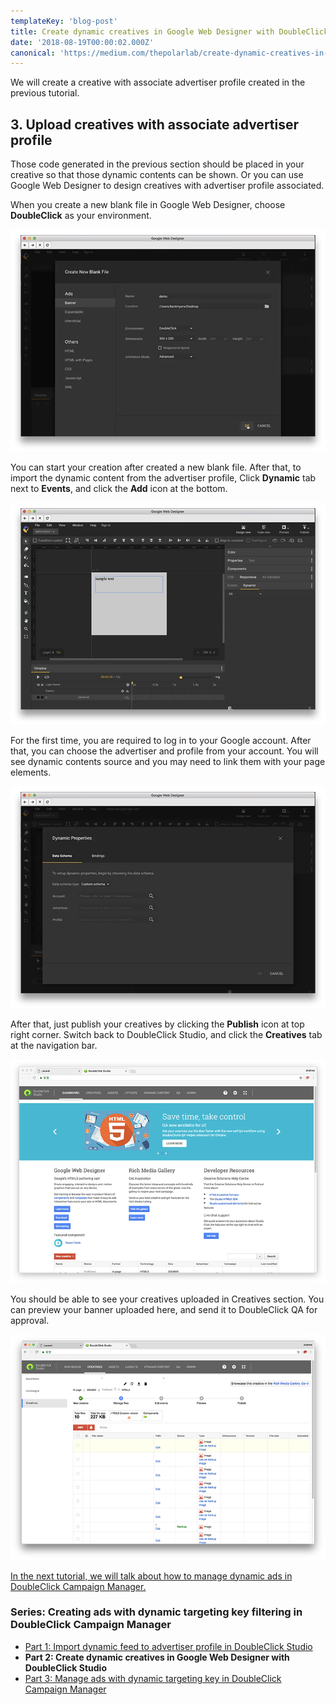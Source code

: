 ```yaml
---
templateKey: 'blog-post'
title: Create dynamic creatives in Google Web Designer with DoubleClick Studio
date: '2018-08-19T00:00:02.000Z'
canonical: 'https://medium.com/thepolarlab/create-dynamic-creatives-in-google-web-designer-with-doubleclick-studio-da47141026e'
---
```


We will create a creative with associate advertiser profile created in the previous tutorial.

## 3. Upload creatives with associate advertiser profile

Those code generated in the previous section should be placed in your creative so that those dynamic contents can be shown. Or you can use Google Web Designer to design creatives with advertiser profile associated.

When you create a new blank file in Google Web Designer, choose **DoubleClick** as your environment.

![](./image2.png)

You can start your creation after created a new blank file. After that, to import the dynamic content from the advertiser profile, Click **Dynamic** tab next to **Events**, and click the **Add** icon at the bottom.

![](./image3.png)

For the first time, you are required to log in to your Google account. After that, you can choose the advertiser and profile from your account. You will see dynamic contents source and you may need to link them with your page elements.

![](./image4.png)

After that, just publish your creatives by clicking the **Publish** icon at top right corner. Switch back to DoubleClick Studio, and click the **Creatives** tab at the navigation bar.

![](./image5.png)

You should be able to see your creatives uploaded in Creatives section. You can preview your banner uploaded here, and send it to DoubleClick QA for approval.

![](./image6.png)

[In the next tutorial, we will talk about how to manage dynamic ads in DoubleClick Campaign Manager.](../doubleclick-campaign-manager-3)

### Series: Creating ads with dynamic targeting key filtering in DoubleClick Campaign Manager

* [Part 1: Import dynamic feed to advertiser profile in DoubleClick Studio](../doubleclick-campaign-manager-1)
* **Part 2: Create dynamic creatives in Google Web Designer with DoubleClick Studio**
* [Part 3: Manage ads with dynamic targeting key in DoubleClick Campaign Manager](../doubleclick-campaign-manager-3)
